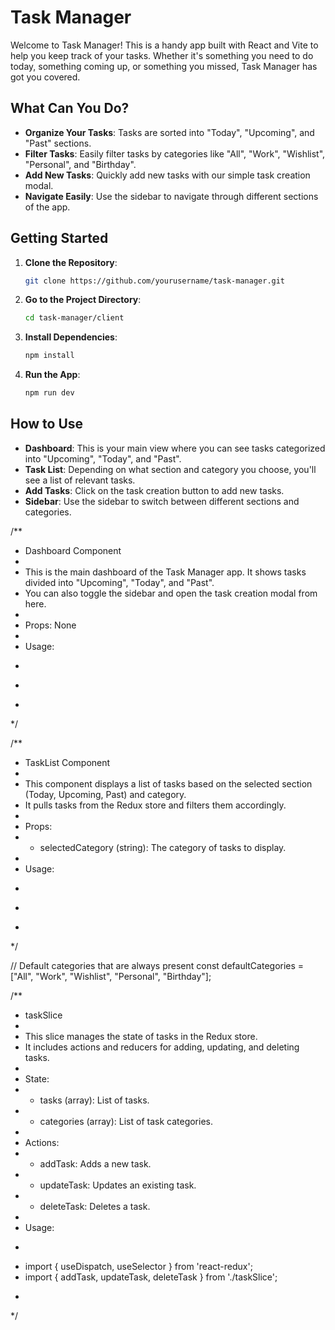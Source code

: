 # Task Manager

Welcome to Task Manager! This is a handy app built with React and Vite to help you keep track of your tasks. Whether it's something you need to do today, something coming up, or something you missed, Task Manager has got you covered.

## What Can You Do?

- **Organize Your Tasks**: Tasks are sorted into "Today", "Upcoming", and "Past" sections.
- **Filter Tasks**: Easily filter tasks by categories like "All", "Work", "Wishlist", "Personal", and "Birthday".
- **Add New Tasks**: Quickly add new tasks with our simple task creation modal.
- **Navigate Easily**: Use the sidebar to navigate through different sections of the app.

## Getting Started

1. **Clone the Repository**:
    ```sh
    git clone https://github.com/yourusername/task-manager.git
    ```
2. **Go to the Project Directory**:
    ```sh
    cd task-manager/client
    ```
3. **Install Dependencies**:
    ```sh
    npm install
    ```
4. **Run the App**:
    ```sh
    npm run dev
    ```

## How to Use

- **Dashboard**: This is your main view where you can see tasks categorized into "Upcoming", "Today", and "Past".
- **Task List**: Depending on what section and category you choose, you'll see a list of relevant tasks.
- **Add Tasks**: Click on the task creation button to add new tasks.
- **Sidebar**: Use the sidebar to switch between different sections and categories.

/**
 * Dashboard Component
 *
 * This is the main dashboard of the Task Manager app. It shows tasks divided into "Upcoming", "Today", and "Past".
 * You can also toggle the sidebar and open the task creation modal from here.
 *
 * Props: None
 *
 * Usage:
 * ```jsx
 * <Dashboard />
 * ```
 */


/**
 * TaskList Component
 *
 * This component displays a list of tasks based on the selected section (Today, Upcoming, Past) and category.
 * It pulls tasks from the Redux store and filters them accordingly.
 *
 * Props:
 * - selectedCategory (string): The category of tasks to display.
 *
 * Usage:
 * ```jsx
 * <TaskList selectedCategory="Work" />
 * ```
 */

// Default categories that are always present
const defaultCategories = ["All", "Work", "Wishlist", "Personal", "Birthday"];

/**
 * taskSlice
 *
 * This slice manages the state of tasks in the Redux store.
 * It includes actions and reducers for adding, updating, and deleting tasks.
 *
 * State:
 * - tasks (array): List of tasks.
 * - categories (array): List of task categories.
 *
 * Actions:
 * - addTask: Adds a new task.
 * - updateTask: Updates an existing task.
 * - deleteTask: Deletes a task.
 *
 * Usage:
 * ```js
 * import { useDispatch, useSelector } from 'react-redux';
 * import { addTask, updateTask, deleteTask } from './taskSlice';
 * ```
 */
